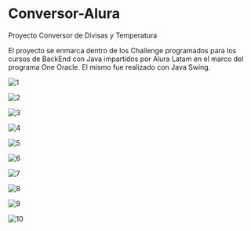 # Conversor-Alura

Proyecto Conversor de Divisas y Temperatura

El proyecto se enmarca dentro de los Challenge programados para los cursos de BackEnd con Java impartidos por Alura Latam en el marco del programa One Oracle.
El mismo fue realizado con Java Swing.


![1](https://user-images.githubusercontent.com/116129705/221068669-7d18e6b5-f895-4648-85cf-5a7b5b8055d1.png)

![2](https://user-images.githubusercontent.com/116129705/221068675-19aa9801-2474-4ea5-8f2b-c713525c08a2.png)

![3](https://user-images.githubusercontent.com/116129705/221068678-3d9e6333-401f-486d-b9ac-b86d163aae7a.png)

![4](https://user-images.githubusercontent.com/116129705/221068680-bb7995a9-4001-4ae8-912f-c5a256dcc701.png)

![5](https://user-images.githubusercontent.com/116129705/221068682-3d6a03d0-18af-41a6-92d2-900fc00b2efe.png)

![6](https://user-images.githubusercontent.com/116129705/221068684-f14f4d98-cc2b-4b4e-a8db-334a4bcc4e0e.png)

![7](https://user-images.githubusercontent.com/116129705/221068686-43eeb22f-1cc1-4487-8029-56689fd83c2f.png)

![8](https://user-images.githubusercontent.com/116129705/221068690-96945483-3545-4bee-b727-06cd1b83c1a7.png)

![9](https://user-images.githubusercontent.com/116129705/221068691-a28a9fea-3353-4472-a4a8-92692bb108c1.png)

![10](https://user-images.githubusercontent.com/116129705/221068696-33a41aef-ef50-4398-9adb-30972c20a239.png)
